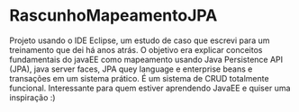 # RascunhoMapeamentoJPA
Projeto usando o IDE Eclipse, um estudo de caso que escrevi para um treinamento que dei há anos atrás.
O objetivo era explicar conceitos fundamentais do javaEE como mapeamento usando Java Persistence API (JPA), java
server faces, JPA quey language e enterprise beans e transações em um sistema prático. É um sistema de CRUD totalmente funcional.
Interessante para quem estiver aprendendo JavaEE e quiser uma inspiração :)
